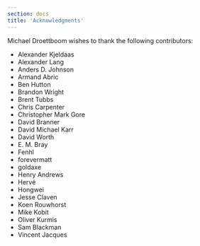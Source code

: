 ```yaml
---
section: docs
title: 'Acknowledgments'
---
```


Michael Droettboom wishes to thank the following contributors:

- Alexander Kjeldaas
- Alexander Lang
- Anders D. Johnson
- Armand Abric
- Ben Hutton
- Brandon Wright
- Brent Tubbs
- Chris Carpenter
- Christopher Mark Gore
- David Branner
- David Michael Karr
- David Worth
- E. M. Bray
- Fenhl
- forevermatt
- goldaxe
- Henry Andrews
- Hervé
- Hongwei
- Jesse Claven
- Koen Rouwhorst
- Mike Kobit
- Oliver Kurmis
- Sam Blackman
- Vincent Jacques
